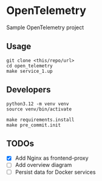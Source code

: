 # OpenTelemetry

Sample OpenTelemetry project

## Usage

```shell
git clone <this/repo/url>
cd open_telemetry
make service_1.up
```

## Developers

```shell
python3.12 -m venv venv
source venv/bin/activate

make requirements.install
make pre_commit.init
```

## TODOs

- [x] Add Nginx as frontend-proxy
- [ ] Add overview diagram
- [ ] Persist data for Docker services
